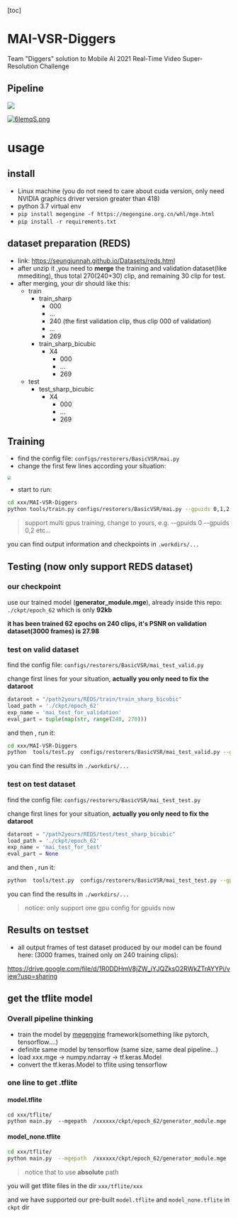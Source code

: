 

[toc]

# MAI-VSR-Diggers

Team "Diggers" solution to Mobile AI 2021 Real-Time Video Super-Resolution Challenge

## Pipeline

![](https://www.hualigs.cn/image/60578e1618d5f.jpg)

[![6IemqS.png](https://z3.ax1x.com/2021/03/22/6IemqS.png)](https://imgtu.com/i/6IemqS)

# usage

## install

* Linux machine (you do not need to care about cuda version, only need NVIDIA graphics driver version greater than 418)
* python 3.7  virtual env
* `pip install megengine -f https://megengine.org.cn/whl/mge.html`
* `pip install -r requirements.txt `

## dataset preparation (REDS)

* link:    https://seungjunnah.github.io/Datasets/reds.html
* after unzip it ,you need to **merge** the training and validation dataset(like mmediting), thus total 270(240+30) clip, and remaining 30 clip for test.
* after merging,  your dir should like this:
  * train
    * train_sharp
      * 000
      * ...
      * 240 (the first validation clip, thus clip 000 of validation)
      * ...
      * 269
    * train_sharp_bicubic
      * X4
        * 000
        * ...
        * 269
  * test
    * test_sharp_bicubic
      * X4
        * 000
        * ...
        * 269

## Training

* find the config file:  `configs/restorers/BasicVSR/mai.py `
* change the first few lines according your situation:

<img src="https://www.hualigs.cn/image/60579011b098b.jpg" style="zoom: 50%;" />

* start to run:

```bash
cd xxx/MAI-VSR-Diggers
python tools/train.py configs/restorers/BasicVSR/mai.py --gpuids 0,1,2,3 -d
```

> support multi gpus training, change to yours, e.g.  --gpuids 0     --gpuids 0,2       etc...

you can find output information and checkpoints in `.workdirs/...`

## Testing  (now only support REDS dataset)

### our checkpoint

use our trained model (**generator_module.mge**), already inside this repo:  `./ckpt/epoch_62`   which is only  **92kb**

**it has been trained 62 epochs on 240 clips, it's PSNR on validation dataset(3000 frames) is 27.98**

### test on valid dataset

find the config file:  `configs/restorers/BasicVSR/mai_test_valid.py` 

change first lines for your situation, **actually you only need to fix the dataroot**

```python
dataroot = "/path2yours/REDS/train/train_sharp_bicubic"
load_path = './ckpt/epoch_62'
exp_name = 'mai_test_for_validation'
eval_part = tuple(map(str, range(240, 270)))
```

and then , run  it:

```bash
cd xxx/MAI-VSR-Diggers
python  tools/test.py  configs/restorers/BasicVSR/mai_test_valid.py --gpuids 0 -d
```

you can find the results in `./workdirs/...`

### test on test dataset

find the config file:  `configs/restorers/BasicVSR/mai_test_test.py` 

change first lines for your situation, **actually you only need to fix the dataroot**

```python
dataroot = "/path2yours/REDS/test/test_sharp_bicubic"
load_path = './ckpt/epoch_62'
exp_name = 'mai_test_for_test'
eval_part = None
```

and then , run  it:

```bash
python  tools/test.py  configs/restorers/BasicVSR/mai_test_test.py --gpuids 0 -d
```

you can find the results in `./workdirs/...`

> notice: only support one gpu config for gpuids now

## Results on testset

* all output frames of test dataset produced by our model can be found here:  (3000 frames, trained only on 240 training clips): 

https://drive.google.com/file/d/1R0DDHmV8jZW_iYJQZksO2RWkZTrAYYPi/view?usp=sharing

## get the tflite model

### Overall pipeline thinking

* train the model by [megengine](https://megengine.org.cn/) framework(something like pytorch, tensorflow....)
* definite same model by tensorflow (same size, same deal pipeline...)
* load xxx.mge -> numpy.ndarray -> tf.keras.Model
* convert the tf.keras.Model to tflite using tensorflow

### one line to get .tflite

#### model.tflite

```
cd xxx/tflite/
python main.py  --mgepath  /xxxxxx/ckpt/epoch_62/generator_module.mge
```

#### model_none.tflite

```bash
cd xxx/tflite/
python main.py  --mgepath  /xxxxxx/ckpt/epoch_62/generator_module.mge  -n
```

> notice that to use **absolute** path 

you will get tflite files in the dir `xxx/tflite/xxx`

and we have supported our pre-built  `model.tflite`  and `model_none.tflite`  in `ckpt` dir